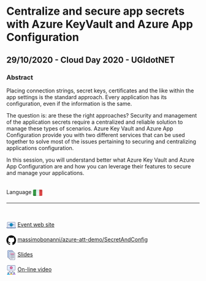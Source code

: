 # Centralize and secure app secrets with Azure KeyVault and Azure App Configuration
## 29/10/2020 - Cloud Day 2020 - UGIdotNET
### Abstract
Placing connection strings, secret keys, certificates and the like within the app settings is the standard approach. Every application has its configuration, even if the information is the same.

The question is: are these the right approaches? Security and management of the application secrets require a centralized and reliable solution to manage these types of scenarios. Azure Key Vault and Azure App Configuration provide you with two different services that can be used together to solve most of the issues pertaining to securing and centralizing applications configuration.

In this session, you will understand better what Azure Key Vault and Azure App Configuration are and how you can leverage their features to secure and manage your applications.

<br/>
Language <img width="25" src="https://raw.githubusercontent.com/massimobonanni/massimobonanni/master/images/flagitaly.svg" style="vertical-align:middle">

<br/>

---

<br/>
<p>
<img width="25" src="https://raw.githubusercontent.com/massimobonanni/massimobonanni/master/images/eventwebsite.svg" style="vertical-align:middle"> 
<a href="https://www.ugidotnet.org/e/1883/Cloud-Day">Event web site</a>
</p>

<p>
<img width="25" src="https://raw.githubusercontent.com/massimobonanni/massimobonanni/master/images/github.svg" style="vertical-align:middle"> 
<a href="https://github.com/massimobonanni/azure-att-demo" target="_blank">massimobonanni/azure-att-demo/SecretAndConfig</a>
</p>

<p>
<img width="25" src="https://raw.githubusercontent.com/massimobonanni/massimobonanni/master/images/slides.svg" style="vertical-align:middle"> 
<a href="https://raw.githubusercontent.com/massimobonanni/massimobonanni/master/slides/20201029.pdf">Slides</a>
</p>

<p>
<img width="25" src="https://raw.githubusercontent.com/massimobonanni/massimobonanni/master/images/video.svg" style="vertical-align:middle"> 
<a href="" target="_blank">On-line video</a>
</p>    